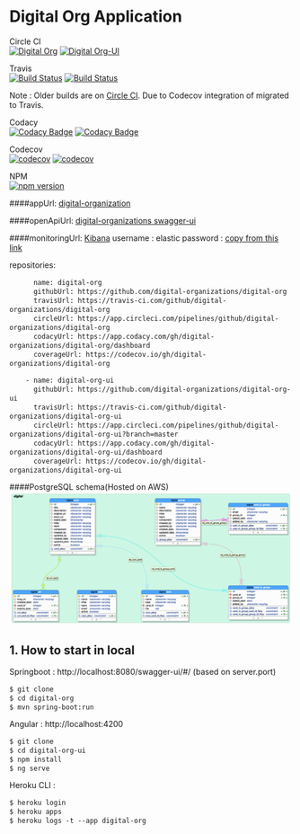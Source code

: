 # Digital Org Application

Circle CI   
[![Digital Org](https://circleci.com/gh/digital-organizations/digital-org.svg "CircleCI status")](https://circleci.com/gh/digital-organizations/digital-org)
[![Digital Org-UI](https://circleci.com/gh/digital-organizations/digital-org-ui.svg "CircleCI status")](https://circleci.com/gh/digital-organizations/digital-org-ui)

Travis    
[![Build Status](https://travis-ci.com/digital-organizations/digital-org.svg?token=uk63pxdAgoFGezW3mmw9&branch=master)](https://travis-ci.com/digital-organizations/digital-org)
[![Build Status](https://travis-ci.com/digital-organizations/digital-org-ui.svg?branch=master)](https://travis-ci.com/digital-organizations/digital-org-ui)

Note : Older builds are on [Circle CI](https://app.circleci.com/gh/digital-organizations/). Due to Codecov integration of migrated to Travis.

Codacy  
[![Codacy Badge](https://app.codacy.com/project/badge/Grade/a0080fc3dbe7469281991a52bfa02247)](https://www.codacy.com/gh/digital-organizations/digital-org/dashboard?utm_source=github.com&amp;utm_medium=referral&amp;utm_content=digital-organizations/digital-org&amp;utm_campaign=Badge_Grade)
[![Codacy Badge](https://app.codacy.com/project/badge/Grade/53084fdca1424bb9b0d3e8ec2bde57fc)](https://www.codacy.com/gh/digital-organizations/digital-org-ui/dashboard?utm_source=github.com&amp;utm_medium=referral&amp;utm_content=digital-organizations/digital-org-ui&amp;utm_campaign=Badge_Grade)

Codecov   
[![codecov](https://codecov.io/gh/digital-organizations/digital-org/branch/master/graph/badge.svg?token=2UCY3W0QLK)](https://codecov.io/gh/digital-organizations/digital-org)
[![codecov](https://codecov.io/gh/digital-organizations/digital-org-ui/branch/master/graph/badge.svg?token=2UCY3W0QLK)](https://codecov.io/gh/digital-organizations/digital-org-ui)

NPM  
[![npm version](https://badge.fury.io/js/%40angular%2Fcore.svg)](https://www.npmjs.com/@angular/core)
 
####appUrl: [digital-organization](https://digital-organizations.github.io/digital-org.github.io/)
  
  
####openApiUrl: [digital-organizations swagger-ui](https://digital-org.herokuapp.com/swagger-ui/#/)

####monitoringUrl: [Kibana](https://604d8e9e397a4a2eb81b1b2c5ee7f96c.eastus2.azure.elastic-cloud.com:9243/app/home#/tutorial/apm)
username : elastic
password : [copy from this link](https://raw.githubusercontent.com/digital-organizations/digital-org/master/src/main/resources/application.properties)

repositories: 

```    -
      name: digital-org
      githubUrl: https://github.com/digital-organizations/digital-org
      travisUrl: https://travis-ci.com/github/digital-organizations/digital-org
      circleUrl: https://app.circleci.com/pipelines/github/digital-organizations/digital-org
      codacyUrl: https://app.codacy.com/gh/digital-organizations/digital-org/dashboard
      coverageUrl: https://codecov.io/gh/digital-organizations/digital-org
```

```    
    - name: digital-org-ui
      githubUrl: https://github.com/digital-organizations/digital-org-ui
      travisUrl: https://travis-ci.com/github/digital-organizations/digital-org-ui
      circleUrl: https://app.circleci.com/pipelines/github/digital-organizations/digital-org-ui?branch=master
      codacyUrl: https://app.codacy.com/gh/digital-organizations/digital-org-ui/dashboard
      coverageUrl: https://codecov.io/gh/digital-organizations/digital-org-ui
```

####PostgreSQL schema(Hosted on AWS)
![digital](assets/images/digital.png)
  


## 1. How to start in local

Springboot : http://localhost:8080/swagger-ui/#/  (based on server.port)
```
$ git clone
$ cd digital-org
$ mvn spring-boot:run

```


Angular  : http://localhost:4200
```
$ git clone
$ cd digital-org-ui
$ npm install
$ ng serve

```

Heroku CLI :
```
$ heroku login
$ heroku apps
$ heroku logs -t --app digital-org

